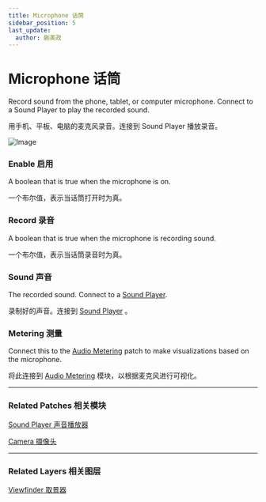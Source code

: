 ```yaml
---
title: Microphone 话筒
sidebar_position: 5
last_update:
  author: 蒯美政
---
```


# Microphone 话筒

Record sound from the phone, tablet, or computer microphone. Connect to a Sound Player to play the recorded sound.

用手机、平板、电脑的麦克风录音。连接到 Sound Player 播放录音。

![Image](@site/static/img/docs/Device/microphone.png)

### Enable 启用

A boolean that is true when the microphone is on.

一个布尔值，表示当话筒打开时为真。

### Record 录音

A boolean that is true when the microphone is recording sound.

一个布尔值，表示当话筒录音时为真。

### Sound 声音

The recorded sound. Connect to a [Sound Player](./Sound%20Player.md).

录制好的声音。连接到 [Sound Player](./Sound%20Player.md) 。

### Metering 测量

Connect this to the [Audio Metering](./../Media/Audio%20Metering.md) patch to make visualizations based on the microphone.

将此连接到 [Audio Metering](./../Media/Audio%20Metering.md) 模块，以根据麦克风进行可视化。

------

### Related Patches 相关模块

[Sound Player 声音播放器](./Sound%20Player.md)

[Camera 摄像头](./Camera.md)

------

### Related Layers 相关图层

[Viewfinder 取景器](./../Layer/Viewfinder.md)

